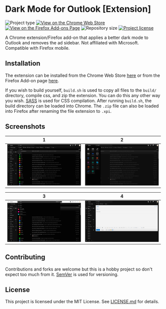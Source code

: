 # Dark Mode for Outlook [Extension]
![](https://img.shields.io/badge/type-Extension-yellow.svg "Project type")
[![](https://img.shields.io/chrome-web-store/v/kjfbefcenipnnpbcbbklcidpjiamlcpl.svg "View on the Chrome Web Store")](https://chrome.google.com/webstore/detail/outlook-dark-mode/kjfbefcenipnnpbcbbklcidpjiamlcpl)
[![](https://img.shields.io/amo/v/outlook-dark-mode.svg "View on the Firefox Add-ons Page")](https://addons.mozilla.org/en-US/firefox/addon/outlook-dark-mode/)
![](https://img.shields.io/github/repo-size/jerboa88/outlook-dark-mode.svg "Repository size")
[![](https://img.shields.io/github/license/jerboa88/outlook-dark-mode.svg "Project license")](LICENSE.md)


A Chrome extension/Firefox add-on that applies a better dark mode to Outlook and removes the ad sidebar. Not affiliated with Microsoft. Compatible with Firefox mobile.


## Installation
The extension can be installed from the Chrome Web Store [here](https://chrome.google.com/webstore/detail/outlook-dark-mode/kjfbefcenipnnpbcbbklcidpjiamlcpl) or from the Firefox Add-on page [here](https://addons.mozilla.org/en-US/firefox/addon/outlook-dark-mode/).

If you wish to build yourself, `build.sh` is used to copy all files to the `build/` directory, compile css, and zip the extension. You can do this any other way you wish. [SASS](https://sass-lang.com/) is used for CSS compilation. After running `build.sh`, the build directory can be loaded into Chrome. The `.zip` file can also be loaded into Firefox after renaming the file extension to `.xpi`.


## Screenshots
1 | 2
:-:|:-:
![Screenshot 1](screenshots/ss1.png) | ![Screenshot 2](screenshots/ss2.png)

3 | 4
:-:|:-:
![Screenshot 3](screenshots/ss3.png) | ![Screenshot 4](screenshots/ss4.png)


## Contributing
Contributions and forks are welcome but this is a hobby project so don't expect too much from it. [SemVer](http://semver.org/) is used for versioning.


## License
This project is licensed under the MIT License. See [LICENSE.md](LICENSE.md) for details.
